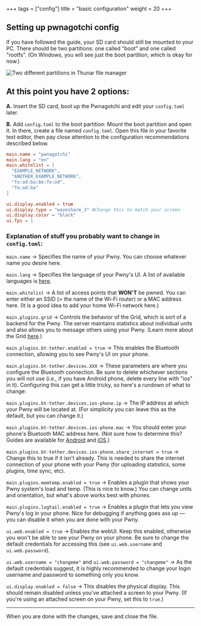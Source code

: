 +++
tags = ["config"]
title = "basic configuration"
weight = 20
+++

## Setting up pwnagotchi config
If you have followed the guide, your SD card should still be mounted to your PC. There should be two partitions: one called "boot" and one called "rootfs". (On Windows, you will see just the boot partition, which is okay for now.)

![Two different partitions in Thunar file manager](https://github.com/pwndevelopers/community-wiki/assets/21370314/cfa1dcba-45ed-4a87-8a02-50fda15a0e9e)

## At this point you have 2 options:
**A.** Insert the SD card, boot up the Pwnagotchi and edit your `config.toml` later. 


**B.** Add `config.toml` to the boot partition: Mount the boot partition and open it. In there, create a file named `config.toml`. Open this file in your favorite text editor, then pay close attention to the configuration recommendations described below.



```toml
main.name = "pwnagotchi"
main.lang = "en"
main.whitelist = [
  "EXAMPLE_NETWORK",
  "ANOTHER_EXAMPLE_NETWORK",
  "fo:od:ba:be:fo:od",
  "fo:od:ba"
]

ui.display.enabled = true
ui.display.type = "waveshare_3" #Change this to match your screen
ui.display.color = "black"
ui.fps = 1
```
### Explanation of stuff you probably want to change in `config.toml`:

`main.name` → Specifies the name of your Pwny. You can choose whatever name you desire here.

`main.lang` → Specifies the language of your Pwny's UI. A list of available languages is [here](https://pwnagotchi.ai/configuration/#choose-your-unit-s-language).

`main.whitelist` → A list of access points that **WON'T** be pwned. You can enter either an SSID (= the name of the Wi-Fi router) or a MAC address here. (It is a good idea to add your home Wi-Fi network here.)

`main.plugins.grid` → Controls the behavior of the Grid, which is sort of a backend for the Pwny. The server maintains statistics about individual units and also allows you to message others using your Pwny. (Learn more about the Grid [here](https://pwnagotchi.ai/configuration/#set-your-pwngrid-preferences).)

`main.plugins.bt-tether.enabled = true` → This enables the Bluetooth connection, allowing you to see Pwny's UI on your phone.

`main.plugins.bt-tether.devices.XXX` → These parameters are where you configure the Bluetooth connection. Be sure to delete whichever sections you will not use (_i.e.,_ if you have Android phone, delete every line with "ios" in it). Configuring this can get a little tricky, so here's a rundown of what to change:

`main.plugins.bt-tether.devices.ios-phone.ip` → The IP address at which your Pwny will be located at. (For simplicity you can leave this as the default, but you can change it.)

`main.plugins.bt-tether.devices.ios-phone.mac` → You should enter your phone's Bluetooth MAC address here. (Not sure how to determine this? Guides are available for [Android](https://www.esper.io/blog/kiosk-signage-android-mac-address-serial-tracking) and [iOS](https://www.wikihow.com/Check-Your-iPhone%27s-Bluetooth-Address).)

`main.plugins.bt-tether.devices.ios-phone.share_internet = true` → Change this to true if it isn't already. This is needed to share the internet connection of your phone with your Pwny (for uploading statistics, some plugins, time sync, etc).

`main.plugins.memtemp.enabled = true` → Enables a plugin that shows your Pwny system's load and temp. (This is nice to know.) You can change units and orientation, but what's above works best with phones.

`main.plugins.logtail.enabled = true` → Enables a plugin that lets you view Pwny's log in your phone. Nice for debugging if anything goes ass up — you can disable it when you are done with your Pwny.

`ui.web.enabled = true` → Enables the webUI. Keep this enabled, otherwise you won't be able to see your Pwny on your phone. Be sure to change the default credentials for accessing this (see `ui.web.username` and `ui.web.password`).

`ui.web.username = "changeme"` and `ui.web.password = "changeme"` → As the default credentials suggest, it is highly recommended to change your login username and password to something only you know.

`ui.display.enabled = false` → This disables the physical display. This should remain disabled unless you've attached a screen to your Pwny. (If you're using an attached screen on your Pwny, set this to `true`.)

---

When you are done with the changes, save and close the file.
